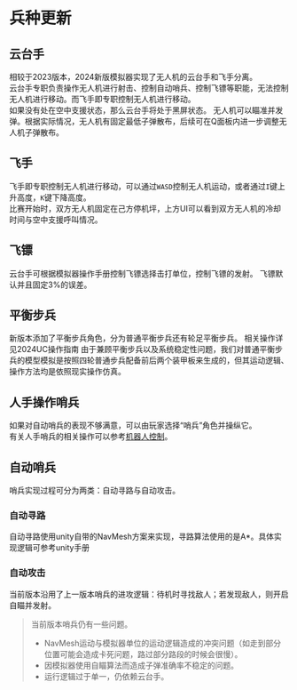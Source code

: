 # 兵种更新
## 云台手
相较于2023版本，2024新版模拟器实现了无人机的云台手和飞手分离。  
云台手专职负责操作无人机进行射击、控制自动哨兵、控制飞镖等职能，无法控制无人机进行移动。而飞手即专职控制无人机进行移动。  
如果没有处在空中支援状态，那么云台手将处于黑屏状态。
无人机可以瞄准并发弹。根据实际情况，无人机有固定最低子弹散布，后续可在Q面板内进一步调整无人机子弹散布。
## 飞手
飞手即专职控制无人机进行移动，可以通过`WASD`控制无人机运动，或者通过`I`键上升高度，`K`键下降高度。  
比赛开始时，双方无人机固定在己方停机坪，上方UI可以看到双方无人机的冷却时间与空中支援呼叫情况。
## 飞镖
云台手可根据模拟器操作手册控制飞镖选择击打单位，控制飞镖的发射。
飞镖默认并且固定3%的误差。
## 平衡步兵
新版本添加了平衡步兵角色，分为普通平衡步兵还有轮足平衡步兵。
相关操作详见2024UC操作指南
由于兼顾平衡步兵以及系统稳定性问题，我们对普通平衡步兵的模型模拟是按照四轮普通步兵配备前后两个装甲板来生成的，但其运动逻辑、操作方法均是依照现实操作仿真。
## 人手操作哨兵
如果对自动哨兵的表现不够满意，可以由玩家选择“哨兵”角色并操纵它。  
有关人手哨兵的相关操作可以参考[机器人控制](/guide/control.md)。

## 自动哨兵
哨兵实现过程可分为两类：自动寻路与自动攻击。
### 自动寻路
自动寻路使用unity自带的NavMesh方案来实现，寻路算法使用的是A*。具体实现逻辑可参考unity手册
### 自动攻击
当前版本沿用了上一版本哨兵的进攻逻辑：待机时寻找敌人；若发现敌人，则开启自瞄并发射。

> 当前版本哨兵仍有一些问题。
> - NavMesh运动与模拟器单位的运动逻辑造成的冲突问题（如走到部分位置可能会造成卡死问题，路过部分路段的时候会很慢）。
> - 因模拟器使用自瞄算法而造成子弹准确率不稳定的问题。
> - 运行逻辑过于单一，仍依赖云台手。
